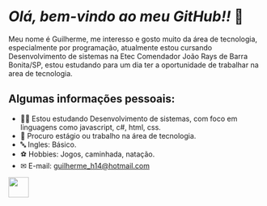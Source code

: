# *Olá, bem-vindo ao meu GitHub!!* 👋

Meu nome é Guilherme, me interesso e gosto muito da área de tecnologia, especialmente por programação, atualmente estou cursando Desenvolvimento de sistemas na Etec Comendador João Rays de Barra Bonita/SP, estou estudando para um dia ter a oportunidade de trabalhar na area de tecnologia.

## **Algumas informações pessoais:**

- 👨‍🎓 Estou estudando Desenvolvimento de sistemas, com foco em linguagens como javascript, c#, html, css.
- 📃 Procuro estágio ou trabalho na área de tecnologia.
- 🔤 Ingles: Básico.
- ⚽ Hobbies: Jogos, caminhada, natação.
- ✉ E-mail: guilherme_h14@hotmail.com

<img height="40" width="40"  src="https://cdn.jsdelivr.net/gh/devicons/devicon/icons/linkedin/linkedin-original.svg"/> 


